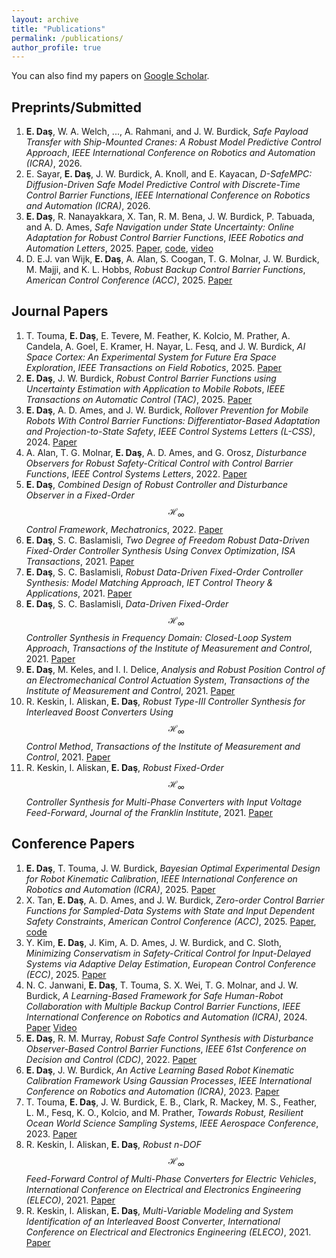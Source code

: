 ```yaml
---
layout: archive
title: "Publications"
permalink: /publications/
author_profile: true
---
```


 <div class="wordwrap">You can also find my papers on <a href="{{site.author.googlescholar}}">Google Scholar</a>.

## Preprints/Submitted
1. **E. Daş**,  W. A. Welch, ..., A. Rahmani, and J. W. Burdick, *Safe Payload Transfer with Ship-Mounted Cranes: A Robust Model Predictive Control Approach*, *IEEE International Conference on Robotics and Automation (ICRA)*, 2026.
2. E. Sayar, **E. Daş**, J. W. Burdick, A. Knoll, and E. Kayacan, *D-SafeMPC: Diffusion-Driven Safe Model Predictive Control with Discrete-Time Control Barrier Functions*, *IEEE International Conference on Robotics and Automation (ICRA)*, 2026.
3. **E. Daş**, R. Nanayakkara, X. Tan, R. M. Bena, J. W. Burdick, P. Tabuada, and A. D. Ames, *Safe Navigation under State Uncertainty: Online Adaptation for Robust Control Barrier Functions*, *IEEE Robotics and Automation Letters*, 2025. [Paper](https://arxiv.org/pdf/2508.19159), [code](https://github.com/ersindas/robust-CBFs), [video](https://youtu.be/tTNu-Etm0SU)
4. D. E.J. van Wijk, **E. Daş**, A. Alan, S. Coogan, T. G. Molnar, J. W. Burdick, M. Majji, and K. L. Hobbs, *Robust Backup Control Barrier Functions*, *American Control Conference (ACC)*, 2025. [Paper](https://arxiv.org/pdf/2503.15734)

## Journal Papers
1. T. Touma, **E. Daş**, E. Tevere, M. Feather, K. Kolcio, M. Prather, A. Candela, A. Goel, E. Kramer, H. Nayar, L. Fesq, and J. W. Burdick, *AI Space Cortex: An Experimental System for 
Future Era Space Exploration*, *IEEE Transactions on Field Robotics*, 2025. [Paper](https://arxiv.org/pdf/2507.06574)
2. **E. Daş**, J. W. Burdick, *Robust Control Barrier Functions using Uncertainty Estimation with Application to Mobile Robots*, *IEEE Transactions on Automatic Control (TAC)*, 2025. [Paper](https://arxiv.org/pdf/2401.01881)
3. **E. Daş**, A. D. Ames, and J. W. Burdick, *Rollover Prevention for Mobile Robots With Control Barrier Functions: Differentiator-Based Adaptation and Projection-to-State Safety*, *IEEE Control Systems Letters (L-CSS)*, 2024. [Paper](https://arxiv.org/pdf/2403.08916)
4. A. Alan, T. G. Molnar, **E. Daş**, A. D. Ames, and G. Orosz, *Disturbance Observers for Robust Safety-Critical Control with Control Barrier Functions*, *IEEE Control Systems Letters*, 2022. [Paper](https://arxiv.org/pdf/2209.08123)
5. **E. Daş**, *Combined Design of Robust Controller and Disturbance Observer in a Fixed-Order $$\mathcal{H}_\infty$$ Control Framework*, *Mechatronics*, 2022. [Paper](https://www.sciencedirect.com/science/article/pii/S0957415822001301)
6. **E. Daş**, S. C. Baslamisli, *Two Degree of Freedom Robust Data-Driven Fixed-Order Controller Synthesis Using Convex Optimization*, *ISA Transactions*, 2021. [Paper](https://www.sciencedirect.com/science/article/pii/S0019057820305474)
7. **E. Daş**, S. C. Baslamisli, *Robust Data-Driven Fixed-Order Controller Synthesis: Model Matching Approach*, *IET Control Theory & Applications*, 2021. [Paper](https://ietresearch.onlinelibrary.wiley.com/doi/full/10.1049/cth2.12024)
8. **E. Daş**, S. C. Baslamisli, *Data-Driven Fixed-Order $$\mathcal{H}_\infty$$ Controller Synthesis in Frequency Domain: Closed-Loop System Approach*, *Transactions of the Institute of Measurement and Control*, 2021. [Paper](https://journals.sagepub.com/doi/abs/10.1177/0142331219847741)
9. **E. Daş**, M. Keles, and I. I. Delice, *Analysis and Robust Position Control of an Electromechanical Control Actuation System*, *Transactions of the Institute of Measurement and Control*, 2021. [Paper](https://journals.sagepub.com/doi/abs/10.1177/0142331218813421)
10. R. Keskin, I. Aliskan, **E. Daş**, *Robust Type-III Controller Synthesis for Interleaved Boost Converters Using $$\mathcal{H}_\infty$$ Control Method*, *Transactions of the Institute of Measurement and Control*, 2021. [Paper](https://journals.sagepub.com/doi/abs/10.1177/01423312211019560)
11. R. Keskin, I. Aliskan, **E. Daş**, *Robust Fixed-Order $$\mathcal{H}_\infty$$ Controller Synthesis for Multi-Phase Converters with Input Voltage Feed-Forward*, *Journal of the Franklin Institute*, 2021. [Paper](https://www.sciencedirect.com/science/article/pii/S001600322300371X)

## Conference Papers

1. **E. Daş**, T. Touma, J. W. Burdick, *Bayesian Optimal Experimental Design for Robot Kinematic Calibration*, *IEEE International Conference on Robotics and Automation (ICRA)*, 2025. [Paper](https://arxiv.org/pdf/2409.10802)
2. X. Tan, **E. Daş**, A. D. Ames, and J. W. Burdick, *Zero-order Control Barrier Functions for Sampled-Data Systems with State and Input Dependent Safety Constraints*, *American Control Conference (ACC)*, 2025. [Paper](https://arxiv.org/pdf/2411.17079), [code](https://github.com/ersindas/Zero-order-CBFs)
3. Y. Kim, **E. Daş**, J. Kim, A. D. Ames, J. W. Burdick, and C. Sloth, *Minimizing Conservatism in Safety-Critical Control for Input-Delayed Systems via Adaptive Delay Estimation*, *European Control Conference (ECC)*, 2025. [Paper](https://arxiv.org/pdf/2411.17277)
4. N. C. Janwani, **E. Daş**, T. Touma, S. X. Wei, T. G. Molnar, and J. W. Burdick, *A Learning-Based Framework for Safe Human-Robot Collaboration with Multiple Backup Control Barrier Functions*, *IEEE International Conference on Robotics and Automation (ICRA)*, 2024. [Paper](https://arxiv.org/pdf/2310.05865) [Video](https://youtu.be/41Jh1GD_9Ok)
5. **E. Daş**, R. M. Murray, *Robust Safe Control Synthesis with Disturbance Observer-Based Control Barrier Functions*, *IEEE 61st Conference on Decision and Control (CDC)*, 2022. [Paper](https://arxiv.org/pdf/2201.05758)
6. **E. Daş**, J. W. Burdick, *An Active Learning Based Robot Kinematic Calibration Framework Using Gaussian Processes*, *IEEE International Conference on Robotics and Automation (ICRA)*, 2023. [Paper](https://arxiv.org/pdf/2303.03658)
7. T. Touma, **E. Daş**, J. W. Burdick, E. B., Clark, R.  Mackey, M. S., Feather, L. M., Fesq, K. O., Kolcio, and M. Prather, *Towards Robust, Resilient Ocean World Science Sampling Systems*, *IEEE Aerospace Conference*, 2023. [Paper](https://ieeexplore.ieee.org/document/10115718)
8. R. Keskin, I. Aliskan, **E. Daş**, *Robust n-DOF $$\mathcal{H}_\infty$$ Feed-Forward Control of Multi-Phase Converters for Electric Vehicles*, *International Conference on Electrical and Electronics Engineering (ELECO)*, 2021. [Paper](https://ieeexplore.ieee.org/abstract/document/9677777)
9. R. Keskin, I. Aliskan, **E. Daş**, *Multi-Variable Modeling and System Identification of an Interleaved Boost Converter*, *International Conference on Electrical and Electronics Engineering (ELECO)*, 2021. [Paper](https://ieeexplore.ieee.org/abstract/document/9677780)
